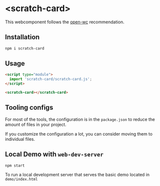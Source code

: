 # \<scratch-card>

This webcomponent follows the [open-wc](https://github.com/open-wc/open-wc) recommendation.

## Installation

```bash
npm i scratch-card
```

## Usage

```html
<script type="module">
  import 'scratch-card/scratch-card.js';
</script>

<scratch-card></scratch-card>
```



## Tooling configs

For most of the tools, the configuration is in the `package.json` to reduce the amount of files in your project.

If you customize the configuration a lot, you can consider moving them to individual files.

## Local Demo with `web-dev-server`

```bash
npm start
```

To run a local development server that serves the basic demo located in `demo/index.html`

